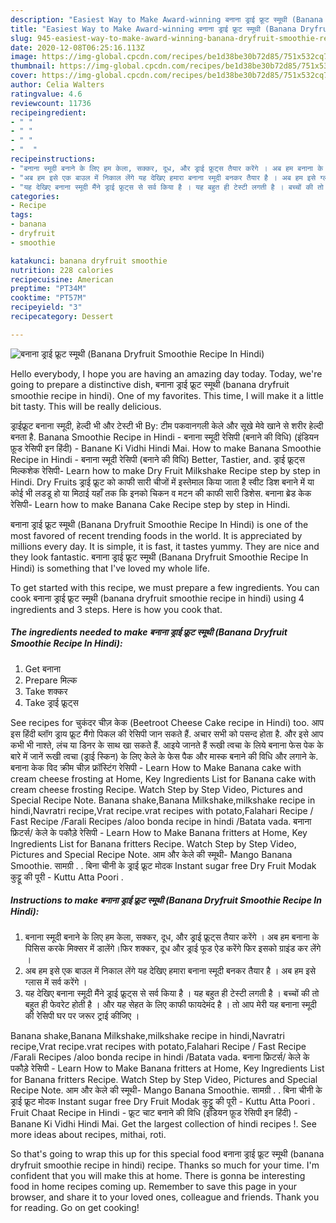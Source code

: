 ```yaml
---
description: "Easiest Way to Make Award-winning बनाना ड्राई फ्रूट स्मूथी (Banana Dryfruit Smoothie Recipe In Hindi)"
title: "Easiest Way to Make Award-winning बनाना ड्राई फ्रूट स्मूथी (Banana Dryfruit Smoothie Recipe In Hindi)"
slug: 945-easiest-way-to-make-award-winning-banana-dryfruit-smoothie-recipe-in-hindi
date: 2020-12-08T06:25:16.113Z
image: https://img-global.cpcdn.com/recipes/be1d38be30b72d85/751x532cq70/बनाना-ड्राई-फ्रूट-स्मूथी-banana-dryfruit-smoothie-recipe-in-hindi-recipe-main-photo.jpg
thumbnail: https://img-global.cpcdn.com/recipes/be1d38be30b72d85/751x532cq70/बनाना-ड्राई-फ्रूट-स्मूथी-banana-dryfruit-smoothie-recipe-in-hindi-recipe-main-photo.jpg
cover: https://img-global.cpcdn.com/recipes/be1d38be30b72d85/751x532cq70/बनाना-ड्राई-फ्रूट-स्मूथी-banana-dryfruit-smoothie-recipe-in-hindi-recipe-main-photo.jpg
author: Celia Walters
ratingvalue: 4.6
reviewcount: 11736
recipeingredient:
- " "
- " "
- " "
- "  "
recipeinstructions:
- "बनाना स्मूदी बनाने के लिए हम केला, सक्कर, दूध, और ड्राई फ्रूट्स तैयार करेंगे । अब हम बनाना के पिसिस करके मिक्सर में डालेंगे।फिर शक्कर, दूध और ड्राई फूड ऐड करेंगे फिर इसको ग्राइंड कर लेंगे ।"
- "अब हम इसे एक बाउल में निकाल लेंगे यह देखिए हमारा बनाना स्मूदी बनकर तैयार है । अब हम इसे ग्लास में सर्व करेंगे ।"
- "यह देखिए बनाना स्मूदी मैंने ड्राई फ्रूट्स से सर्व किया है । यह बहुत ही टेस्टी लगती है । बच्चों की तो बहुत ही फेवरेट होती है । और यह सेहत के लिए काफी फायदेमंद है । तो आप मेरी यह बनाना स्मूदी की रेसिपी घर पर जरूर ट्राई कीजिए ।"
categories:
- Recipe
tags:
- banana
- dryfruit
- smoothie

katakunci: banana dryfruit smoothie 
nutrition: 228 calories
recipecuisine: American
preptime: "PT34M"
cooktime: "PT57M"
recipeyield: "3"
recipecategory: Dessert

---
```



![बनाना ड्राई फ्रूट स्मूथी (Banana Dryfruit Smoothie Recipe In Hindi)](https://img-global.cpcdn.com/recipes/be1d38be30b72d85/751x532cq70/बनाना-ड्राई-फ्रूट-स्मूथी-banana-dryfruit-smoothie-recipe-in-hindi-recipe-main-photo.jpg)

Hello everybody, I hope you are having an amazing day today. Today, we're going to prepare a distinctive dish, बनाना ड्राई फ्रूट स्मूथी (banana dryfruit smoothie recipe in hindi). One of my favorites. This time, I will make it a little bit tasty. This will be really delicious.

ड्राईफ्रूट बनाना स्मूदी, हेल्दी भी और टेस्टी भी By: टीम पकवानगली केले और सूखे मेवे खाने से शरीर हेल्दी बनता है. Banana Smoothie Recipe in Hindi - बनाना स्मूदी रेसिपी (बनाने की विधि) (इंडियन फ़ूड रेसिपी इन हिंदी) - Banane Ki Vidhi Hindi Mai. How to make Banana Smoothie Recipe in Hindi - बनाना स्मूदी रेसिपी (बनाने की विधि) Better, Tastier, and. ड्राई फ्रूट्स मिल्कशेक रेसिपी- Learn how to make Dry Fruit Milkshake Recipe step by step in Hindi. Dry Fruits ड्राई फ्रूट को काफी सारी चीजों में इस्तेमाल किया जाता है स्वीट डिश बनाने में या कोई भी लडडू हो या मिठाई यहाँ तक कि इनको चिकन व मटन की काफी सारी डिशेस. बनाना ब्रेड केक रेसिपी- Learn how to make Banana Cake Recipe step by step in Hindi.

बनाना ड्राई फ्रूट स्मूथी (Banana Dryfruit Smoothie Recipe In Hindi) is one of the most favored of recent trending foods in the world. It is appreciated by millions every day. It is simple, it is fast, it tastes yummy. They are nice and they look fantastic. बनाना ड्राई फ्रूट स्मूथी (Banana Dryfruit Smoothie Recipe In Hindi) is something that I've loved my whole life.


To get started with this recipe, we must prepare a few ingredients. You can cook बनाना ड्राई फ्रूट स्मूथी (banana dryfruit smoothie recipe in hindi) using 4 ingredients and 3 steps. Here is how you cook that.

<!--inarticleads1-->

##### The ingredients needed to make बनाना ड्राई फ्रूट स्मूथी (Banana Dryfruit Smoothie Recipe In Hindi):

1. Get  बनाना
1. Prepare  मिल्क
1. Take  शक्कर
1. Take  ड्राई फ्रूट्स


See recipes for चुकंदर चीज़ केक (Beetroot Cheese Cake recipe in Hindi) too. आप इस हिंदी ब्लॉग ड्राय फ्रूट मैंगो पिकल की रेसिपी जान सकते हैं. अचार सभी को पसन्द होता है. और इसे आप कभी भी नाश्ते, लंच या डिनर के साथ खा सकते हैं. आइये जानते हैं रूखी त्‍वचा के लिये बनाना फेस पेक के बारे में जानें रूखी त्वचा (ड्राई स्किन) के लिए केले के फेस पैक और मास्क बनाने की विधि और लगाने के. बनाना केक विद क्रीम चीज़ फ्रॉस्टिंग रेसिपी - Learn How to Make Banana cake with cream cheese frosting at Home, Key Ingredients List for Banana cake with cream cheese frosting Recipe. Watch Step by Step Video, Pictures and Special Recipe Note. Banana shake,Banana Milkshake,milkshake recipe in hindi,Navratri recipe,Vrat recipe.vrat recipes with potato,Falahari Recipe / Fast Recipe /Farali Recipes /aloo bonda recipe in hindi /Batata vada. बनाना फ्रिटर्स/ केले के पकौड़े रेसिपी - Learn How to Make Banana fritters at Home, Key Ingredients List for Banana fritters Recipe. Watch Step by Step Video, Pictures and Special Recipe Note. आम और केले की स्मूथी- Mango Banana Smoothie. सामग्री . . बिना चीनी के ड्राई फ्रूट मोदक Instant sugar free Dry Fruit Modak कुट्टू की पूरी - Kuttu Atta Poori . 

<!--inarticleads2-->

##### Instructions to make बनाना ड्राई फ्रूट स्मूथी (Banana Dryfruit Smoothie Recipe In Hindi):

1. बनाना स्मूदी बनाने के लिए हम केला, सक्कर, दूध, और ड्राई फ्रूट्स तैयार करेंगे । अब हम बनाना के पिसिस करके मिक्सर में डालेंगे।फिर शक्कर, दूध और ड्राई फूड ऐड करेंगे फिर इसको ग्राइंड कर लेंगे ।
1. अब हम इसे एक बाउल में निकाल लेंगे यह देखिए हमारा बनाना स्मूदी बनकर तैयार है । अब हम इसे ग्लास में सर्व करेंगे ।
1. यह देखिए बनाना स्मूदी मैंने ड्राई फ्रूट्स से सर्व किया है । यह बहुत ही टेस्टी लगती है । बच्चों की तो बहुत ही फेवरेट होती है । और यह सेहत के लिए काफी फायदेमंद है । तो आप मेरी यह बनाना स्मूदी की रेसिपी घर पर जरूर ट्राई कीजिए ।


Banana shake,Banana Milkshake,milkshake recipe in hindi,Navratri recipe,Vrat recipe.vrat recipes with potato,Falahari Recipe / Fast Recipe /Farali Recipes /aloo bonda recipe in hindi /Batata vada. बनाना फ्रिटर्स/ केले के पकौड़े रेसिपी - Learn How to Make Banana fritters at Home, Key Ingredients List for Banana fritters Recipe. Watch Step by Step Video, Pictures and Special Recipe Note. आम और केले की स्मूथी- Mango Banana Smoothie. सामग्री . . बिना चीनी के ड्राई फ्रूट मोदक Instant sugar free Dry Fruit Modak कुट्टू की पूरी - Kuttu Atta Poori . Fruit Chaat Recipe in Hindi - फ्रूट चाट बनाने की विधि (इंडियन फ़ूड रेसिपी इन हिंदी) - Banane Ki Vidhi Hindi Mai. Get the largest collection of hindi recipes !. See more ideas about recipes, mithai, roti. 

So that's going to wrap this up for this special food बनाना ड्राई फ्रूट स्मूथी (banana dryfruit smoothie recipe in hindi) recipe. Thanks so much for your time. I'm confident that you will make this at home. There is gonna be interesting food in home recipes coming up. Remember to save this page in your browser, and share it to your loved ones, colleague and friends. Thank you for reading. Go on get cooking!
